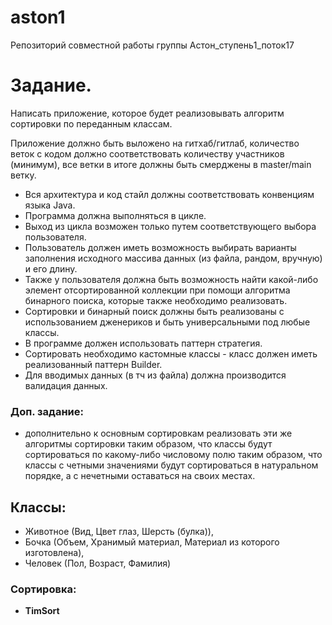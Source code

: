 # aston1
Репозиторий совместной работы группы Астон_ступень1_поток17

# Задание.
Написать приложение, которое будет реализовывать алгоритм сортировки по переданным классам.

Приложение должно быть выложено на гитхаб/гитлаб,
количество веток с кодом должно соответствовать количеству участников (минимум),
все ветки в итоге должны быть смерджены в master/main ветку.

* Вся архитектура и код стайл должны соответствовать конвенциям языка Java.
* Программа должна выполняться в цикле.
* Выход из цикла возможен только путем соответствующего выбора пользователя.
* Пользователь должен иметь возможность выбирать варианты заполнения исходного массива данных (из файла, рандом, вручную) и его длину.
* Также у пользователя должна быть возможность найти какой-либо элемент отсортированной коллекции при помощи алгоритма бинарного поиска, которые также необходимо реализовать.
* Сортировки и бинарный поиск должны быть реализованы с использованием дженериков и быть универсальными под любые классы.
* В программе должен использовать паттерн стратегия.
* Сортировать необходимо кастомные классы - класс должен иметь реализованный паттерн Builder.
* Для вводимых данных (в тч из файла) должна производится валидация данных.

### Доп. задание:
* дополнительно к основным сортировкам реализовать эти же алгоритмы сортировки таким образом, что классы будут сортироваться по какому-либо числовому полю таким образом, что классы с четными значениями будут сортироваться в натуральном порядке, а с нечетными оставаться на своих местах.

## Классы:
* Животное (Вид, Цвет глаз, Шерсть (булка)),
* Бочка (Объем, Хранимый материал, Материал из которого изготовлена),
* Человек (Пол, Возраст, Фамилия)

### Сортировка:
* **TimSort**